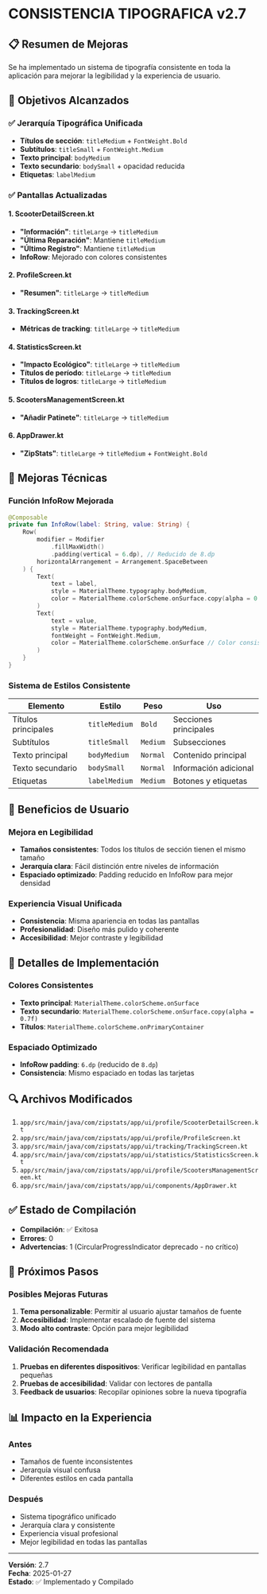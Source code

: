 # CONSISTENCIA TIPOGRAFICA v2.7

## 📋 Resumen de Mejoras

Se ha implementado un sistema de tipografía consistente en toda la aplicación para mejorar la legibilidad y la experiencia de usuario.

## 🎯 Objetivos Alcanzados

### ✅ Jerarquía Tipográfica Unificada
- **Títulos de sección**: `titleMedium` + `FontWeight.Bold`
- **Subtítulos**: `titleSmall` + `FontWeight.Medium`
- **Texto principal**: `bodyMedium`
- **Texto secundario**: `bodySmall` + opacidad reducida
- **Etiquetas**: `labelMedium`

### ✅ Pantallas Actualizadas

#### 1. **ScooterDetailScreen.kt**
- **"Información"**: `titleLarge` → `titleMedium`
- **"Última Reparación"**: Mantiene `titleMedium`
- **"Último Registro"**: Mantiene `titleMedium`
- **InfoRow**: Mejorado con colores consistentes

#### 2. **ProfileScreen.kt**
- **"Resumen"**: `titleLarge` → `titleMedium`

#### 3. **TrackingScreen.kt**
- **Métricas de tracking**: `titleLarge` → `titleMedium`

#### 4. **StatisticsScreen.kt**
- **"Impacto Ecológico"**: `titleLarge` → `titleMedium`
- **Títulos de período**: `titleLarge` → `titleMedium`
- **Títulos de logros**: `titleLarge` → `titleMedium`

#### 5. **ScootersManagementScreen.kt**
- **"Añadir Patinete"**: `titleLarge` → `titleMedium`

#### 6. **AppDrawer.kt**
- **"ZipStats"**: `titleLarge` → `titleMedium` + `FontWeight.Bold`

## 🔧 Mejoras Técnicas

### **Función InfoRow Mejorada**
```kotlin
@Composable
private fun InfoRow(label: String, value: String) {
    Row(
        modifier = Modifier
            .fillMaxWidth()
            .padding(vertical = 6.dp), // Reducido de 8.dp
        horizontalArrangement = Arrangement.SpaceBetween
    ) {
        Text(
            text = label,
            style = MaterialTheme.typography.bodyMedium,
            color = MaterialTheme.colorScheme.onSurface.copy(alpha = 0.7f)
        )
        Text(
            text = value,
            style = MaterialTheme.typography.bodyMedium,
            fontWeight = FontWeight.Medium,
            color = MaterialTheme.colorScheme.onSurface // Color consistente
        )
    }
}
```

### **Sistema de Estilos Consistente**

| Elemento | Estilo | Peso | Uso |
|----------|--------|------|-----|
| Títulos principales | `titleMedium` | `Bold` | Secciones principales |
| Subtítulos | `titleSmall` | `Medium` | Subsecciones |
| Texto principal | `bodyMedium` | `Normal` | Contenido principal |
| Texto secundario | `bodySmall` | `Normal` | Información adicional |
| Etiquetas | `labelMedium` | `Medium` | Botones y etiquetas |

## 📱 Beneficios de Usuario

### **Mejora en Legibilidad**
- **Tamaños consistentes**: Todos los títulos de sección tienen el mismo tamaño
- **Jerarquía clara**: Fácil distinción entre niveles de información
- **Espaciado optimizado**: Padding reducido en InfoRow para mejor densidad

### **Experiencia Visual Unificada**
- **Consistencia**: Misma apariencia en todas las pantallas
- **Profesionalidad**: Diseño más pulido y coherente
- **Accesibilidad**: Mejor contraste y legibilidad

## 🎨 Detalles de Implementación

### **Colores Consistentes**
- **Texto principal**: `MaterialTheme.colorScheme.onSurface`
- **Texto secundario**: `MaterialTheme.colorScheme.onSurface.copy(alpha = 0.7f)`
- **Títulos**: `MaterialTheme.colorScheme.onPrimaryContainer`

### **Espaciado Optimizado**
- **InfoRow padding**: `6.dp` (reducido de `8.dp`)
- **Consistencia**: Mismo espaciado en todas las tarjetas

## 🔍 Archivos Modificados

1. `app/src/main/java/com/zipstats/app/ui/profile/ScooterDetailScreen.kt`
2. `app/src/main/java/com/zipstats/app/ui/profile/ProfileScreen.kt`
3. `app/src/main/java/com/zipstats/app/ui/tracking/TrackingScreen.kt`
4. `app/src/main/java/com/zipstats/app/ui/statistics/StatisticsScreen.kt`
5. `app/src/main/java/com/zipstats/app/ui/profile/ScootersManagementScreen.kt`
6. `app/src/main/java/com/zipstats/app/ui/components/AppDrawer.kt`

## ✅ Estado de Compilación

- **Compilación**: ✅ Exitosa
- **Errores**: 0
- **Advertencias**: 1 (CircularProgressIndicator deprecado - no crítico)

## 🚀 Próximos Pasos

### **Posibles Mejoras Futuras**
1. **Tema personalizable**: Permitir al usuario ajustar tamaños de fuente
2. **Accesibilidad**: Implementar escalado de fuente del sistema
3. **Modo alto contraste**: Opción para mejor legibilidad

### **Validación Recomendada**
1. **Pruebas en diferentes dispositivos**: Verificar legibilidad en pantallas pequeñas
2. **Pruebas de accesibilidad**: Validar con lectores de pantalla
3. **Feedback de usuarios**: Recopilar opiniones sobre la nueva tipografía

## 📊 Impacto en la Experiencia

### **Antes**
- Tamaños de fuente inconsistentes
- Jerarquía visual confusa
- Diferentes estilos en cada pantalla

### **Después**
- Sistema tipográfico unificado
- Jerarquía clara y consistente
- Experiencia visual profesional
- Mejor legibilidad en todas las pantallas

---

**Versión**: 2.7  
**Fecha**: 2025-01-27  
**Estado**: ✅ Implementado y Compilado
